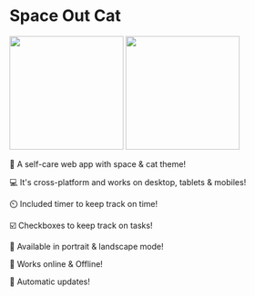 # Space Out Cat

<a href="https://spaceoutcat.netlify.app"><img src="https://emojipedia.org/static/img/footer/use_in_browser_dark.svg" width="200"/></a> <a href="https://spaceoutcat.netlify.app/#/PWA"><img src="https://i.imgur.com/S0z63M4.png" width="200"/></a>

🚀 A self-care web app with space & cat theme!

💻 It's cross-platform and works on desktop, tablets & mobiles!

⏲️ Included timer to keep track on time!

☑️ Checkboxes to keep track on tasks!

📐 Available in portrait & landscape mode!

📶 Works online & Offline!

📲 Automatic updates!
